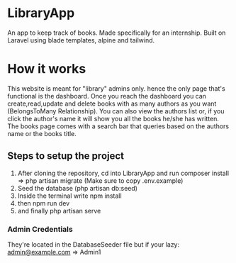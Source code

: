 # LibraryApp
 An app to keep track of books. Made specifically for an internship.
 Built on Laravel using blade templates, alpine and tailwind.

 # How it works
 This website is meant for "library" admins only. hence the only page that's functional is the dashboard.
 Once you reach the dashboard you can create,read,update and delete books with as many authors as you want (BelongsToMany Relationship).
 You can also view the authors list or, if you click the author's name it will show you all the books he/she has written.
 The books page comes with a search bar that queries based on the authors name or the books title.
 
## Steps to setup the project

1) After cloning the repository, cd into LibraryApp and run composer install => php artisan migrate (Make sure to copy .env.example)
2) Seed the database (php artisan db:seed)
3) Inside the terminal write npm install
4) then npm run dev
5) and finally php artisan serve

### Admin Credentials

They're located in the DatabaseSeeder file but if your lazy: admin@example.com => Admin1
